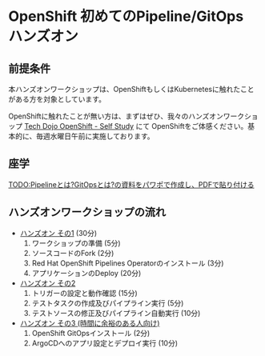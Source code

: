 # OpenShift 初めてのPipeline/GitOps ハンズオン

## 前提条件

本ハンズオンワークショップは、OpenShiftもしくはKubernetesに触れたことがある方を対象としています。

OpenShiftに触れたことが無い方は、まずはぜひ、我々のハンズオンワークショップ [Tech Dojo OpenShift - Self Study](https://ibm-developer.connpass.com) にて OpenShiftをご体感ください。基本的に、毎週水曜日午前に実施しております。

## 座学

[TODO:Pipelineとは?GitOpsとは?の資料をパワポで作成し、PDFで貼り付ける](test.pdf)


## ハンズオンワークショップの流れ

* [ハンズオン その1](./handson1.md) (30分)
  1. ワークショップの準備 (5分)
  1. ソースコードのFork (2分)
  1. Red Hat OpenShift Pipelines Operatorのインストール (3分)
  1. アプリケーションのDeploy (20分)
* [ハンズオン その2](./handson2.md)
  1. トリガーの設定と動作確認 (15分)
  1. テストタスクの作成及びパイプライン実行 (5分)
  1. テストソースの修正及びパイプライン自動実行 (10分)
* [ハンズオン その3 (時間に余裕のある人向け)](./handson3.md)
  1. OpenShift GitOpsインストール (2分)
  1. ArgoCDへのアプリ設定とデプロイ実行 (10分)